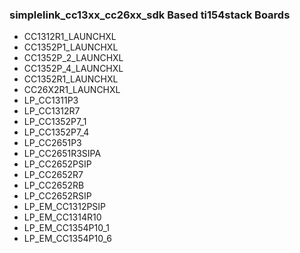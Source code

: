### simplelink_cc13xx_cc26xx_sdk  Based ti154stack Boards
* CC1312R1_LAUNCHXL
* CC1352P1_LAUNCHXL
* CC1352P_2_LAUNCHXL
* CC1352P_4_LAUNCHXL
* CC1352R1_LAUNCHXL
* CC26X2R1_LAUNCHXL
* LP_CC1311P3
* LP_CC1312R7
* LP_CC1352P7_1
* LP_CC1352P7_4
* LP_CC2651P3
* LP_CC2651R3SIPA
* LP_CC2652PSIP
* LP_CC2652R7
* LP_CC2652RB
* LP_CC2652RSIP
* LP_EM_CC1312PSIP
* LP_EM_CC1314R10
* LP_EM_CC1354P10_1
* LP_EM_CC1354P10_6
